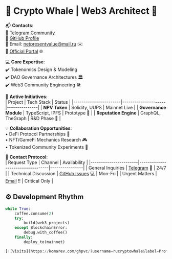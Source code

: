 # 🌊 Crypto Whale | Web3 Architect 🚀

📬 **Contacts**:  
🔹 [Telegram Community](https://t.me/netpresentvalue)  
🔹 [GitHub Profile](https://github.com/rucryptowhale)  
🔹 Email: [netpresentvalue@mail.ru](mailto:netpresentvalue@mail.ru) ✉️  
🔹 [Official Portal](https://vk.link/netpresentvalue) 🌐  

💻 **Core Expertise**:  
✔️ Tokenomics Design & Modeling  
✔️ DAO Governance Architectures 🏛️  
✔️ Web3 Community Engineering 🛠️  

🚀 **Active Initiatives**:  
| Project               | Tech Stack          | Status        |
|-----------------------|---------------------|---------------|
| **NPV Token**         | Solidity, UUPS      | Mainnet Live  |
| **Governance Module** | TypeScript, IPFS    | Prototype 🔄  |
| **Reputation Engine** | GraphQL, TheGraph   | R&D Phase 🔬  |

💡 **Collaboration Opportunities**:  
• DeFi Protocol Partnerships 🤝  
• NFT/GameFi Mechanics Research 🎮  
• Tokenized Community Experiments 💎  

📡 **Contact Protocol**:  
| Request Type          | Channel                          | Availability   |
|-----------------------|----------------------------------|----------------|
| General Inquiries      | [Telegram](https://t.me/netpresentvalue) 📩  | 24/7           |
| Technical Discussion   | [GitHub Issues](https://github.com/rucryptowhale) 💻 | Mon-Fri        |
| Urgent Matters         | [Email](mailto:netpresentvalue@mail.ru) ‼️     | Critical Only  |

## ⚙️ Development Rhythm
```python
while True:
    coffee.consume(2)
    try:
        build(web3_projects)
    except BlockchainError:
        debug.with_coffee()
    finally:
        deploy_to(mainnet)

[![Visits](https://komarev.com/ghpvc/?username=rucryptowhale&label=Profile+Views&color=blue)](https://github.com/rucryptowhale)
